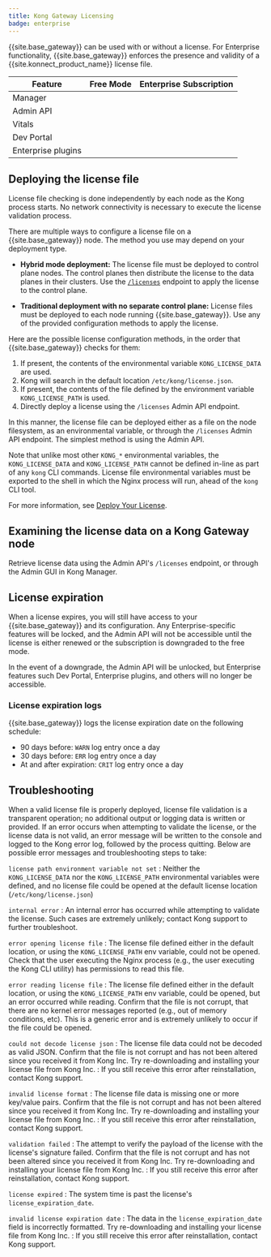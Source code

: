 ```yaml
---
title: Kong Gateway Licensing
badge: enterprise
---
```


{{site.base_gateway}} can be used with or without a license. For Enterprise
functionality, {{site.base_gateway}} enforces the presence and validity of a
{{site.konnect_product_name}} license file.

| Feature            | Free Mode | Enterprise Subscription |
|--------------------|:---------:|:-----------------------:|
| Manager            | <i class="fa fa-check"></i> | <i class="fa fa-check"></i> |
| Admin API          | <i class="fa fa-check"></i> | <i class="fa fa-check"></i> |
| Vitals             | <i class="fa fa-times"></i> | <i class="fa fa-check"></i> |
| Dev Portal         | <i class="fa fa-times"></i> | <i class="fa fa-check"></i> |
| Enterprise plugins | <i class="fa fa-times"></i> | <i class="fa fa-check"></i> |

## Deploying the license file

License file checking is done independently by each node as the Kong process
starts. No network connectivity is necessary to execute the license validation process.

There are multiple ways to configure a license file on a {{site.base_gateway}}
node. The method you use may depend on your deployment type.

* **Hybrid mode deployment:** The license file must be deployed to
control plane nodes. The control planes then distribute the license to the data
planes in their clusters. Use the [`/licenses`](/gateway/{{page.kong_version}}/admin-api/licenses/reference/)
endpoint to apply the license to the control plane.

* **Traditional deployment with no separate control plane:** License files must
be deployed to each node running {{site.base_gateway}}. Use any of the
provided configuration methods to apply the license.

Here are the possible license configuration methods, in the order that
{{site.base_gateway}} checks for them:

1. If present, the contents of the environmental variable `KONG_LICENSE_DATA` are used.
2. Kong will search in the default location `/etc/kong/license.json`.
3. If present, the contents of the file defined by the environment variable `KONG_LICENSE_PATH` is used.
4. Directly deploy a license using the `/licenses` Admin API endpoint.

In this manner, the license file can be deployed either as a file on the node
filesystem, as an environmental variable, or through the `/licenses` Admin API
endpoint. The simplest method is using the Admin API.

Note that unlike most other `KONG_*` environmental variables, the
`KONG_LICENSE_DATA` and `KONG_LICENSE_PATH` cannot be defined in-line as part
of any `kong` CLI commands. License file environmental variables must be
exported to the shell in which the Nginx process will run, ahead of the `kong`
CLI tool.

For more information, see [Deploy Your License](/gateway/{{page.kong_version}}/plan-and-deploy/licenses/deploy-license/).

## Examining the license data on a Kong Gateway node

Retrieve license data using the Admin API's `/licenses` endpoint, or through
the Admin GUI in Kong Manager.

## License expiration

When a license expires, you will still have access to your {{site.base_gateway}}
and its configuration. Any Enterprise-specific features will be locked, and
the Admin API will not be accessible until the license is either renewed or the
subscription is downgraded to the free mode.

In the event of a downgrade, the Admin API will be unlocked, but Enterprise
features such Dev Portal, Enterprise plugins, and others will no
longer be accessible.

### License expiration logs

{{site.base_gateway}} logs the license expiration date on the following schedule:
* 90 days before: `WARN` log entry once a day
* 30 days before: `ERR` log entry once a day
* At and after expiration: `CRIT` log entry once a day

## Troubleshooting

When a valid license file is properly deployed, license file validation is a transparent operation; no additional output or logging data is written or provided. If an error occurs when attempting to validate the license, or the license data is not valid, an error message will be written to the console and logged to the Kong error log, followed by the process quitting. Below are possible error messages and troubleshooting steps to take:

`license path environment variable not set`
: Neither the `KONG_LICENSE_DATA` nor the `KONG_LICENSE_PATH` environmental variables were defined, and no license file could be opened at the default license location (`/etc/kong/license.json`)

`internal error`
: An internal error has occurred while attempting to validate the license. Such cases are extremely unlikely; contact Kong support to further troubleshoot.

`error opening license file`
: The license file defined either in the default location, or using the `KONG_LICENSE_PATH` env variable, could not be opened. Check that the user executing the Nginx process (e.g., the user executing the Kong CLI utility) has permissions to read this file.

`error reading license file`
: The license file defined either in the default location, or using the `KONG_LICENSE_PATH` env variable, could be opened, but an error occurred while reading. Confirm that the file is not corrupt, that there are no kernel error messages reported (e.g., out of memory conditions, etc). This is a generic error and is extremely unlikely to occur if the file could be opened.

`could not decode license json`
: The license file data could not be decoded as valid JSON. Confirm that the file is not corrupt and has not been altered since you received it from Kong Inc. Try re-downloading and installing your license file from Kong Inc.
: If you still receive this error after reinstallation, contact Kong support.

`invalid license format`
: The license file data is missing one or more key/value pairs. Confirm that the file is not corrupt and has not been altered since you received it from Kong Inc. Try re-downloading and installing your license file from Kong Inc.
: If you still receive this error after reinstallation, contact Kong support.

`validation failed`
: The attempt to verify the payload of the license with the license's signature failed. Confirm that the file is not corrupt and has not been altered since you received it from Kong Inc. Try re-downloading and installing your license file from Kong Inc.
: If you still receive this error after reinstallation, contact Kong support.

`license expired`
: The system time is past the license's `license_expiration_date`.

`invalid license expiration date`
: The data in the `license_expiration_date` field is incorrectly formatted. Try re-downloading and installing your license file from Kong Inc.
: If you still receive this error after reinstallation, contact Kong support.
